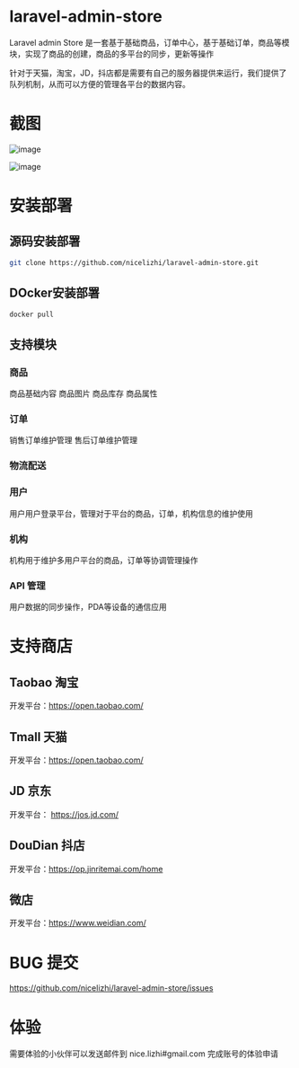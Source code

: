 # laravel-admin-store
Laravel admin Store 是一套基于基础商品，订单中心，基于基础订单，商品等模块，实现了商品的创建，商品的多平台的同步，更新等操作

针对于天猫，淘宝，JD，抖店都是需要有自己的服务器提供来运行，我们提供了队列机制，从而可以方便的管理各平台的数据内容。

# 截图

![image](https://github.com/nicelizhi/laravel-admin-store/assets/138437143/12247453-bcc5-46a7-b79b-54aeb54dda21)

![image](https://github.com/nicelizhi/laravel-admin-store/assets/138437143/588c0bae-0ac4-4bb7-8755-1ef489f3365d)



# 安装部署

## 源码安装部署

```bash
git clone https://github.com/nicelizhi/laravel-admin-store.git
```

## DOcker安装部署

```bash
docker pull 
```

## 支持模块
### 商品
商品基础内容
商品图片
商品库存
商品属性

### 订单
销售订单维护管理
售后订单维护管理

### 物流配送

### 用户
用户用户登录平台，管理对于平台的商品，订单，机构信息的维护使用

### 机构
机构用于维护多用户平台的商品，订单等协调管理操作

### API 管理
用户数据的同步操作，PDA等设备的通信应用


# 支持商店
## Taobao 淘宝
开发平台：https://open.taobao.com/
## Tmall 天猫
开发平台：https://open.taobao.com/
## JD 京东
开发平台： https://jos.jd.com/
## DouDian 抖店
开发平台：https://op.jinritemai.com/home
## 微店
开发平台：https://www.weidian.com/

# BUG 提交

https://github.com/nicelizhi/laravel-admin-store/issues


# 体验

需要体验的小伙伴可以发送邮件到 nice.lizhi#gmail.com 完成账号的体验申请
